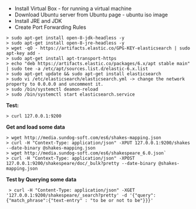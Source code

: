 

* Install Virtual Box - for running a virtual machine
* Download Ubuntu server from Ubuntu page - ubuntu iso image
* Install JRE and JDK
* Create Port Forwarding Rules
    

```
> sudo apt-get install open-8-jdk-headless -y
> sudo apt-get install open-8-jre-headless -y
> wget -qO - https://artifacts.elastic.co/GPG-KEY-elasticsearch | sudo apt-key add -
> sudo apt-get install apt-transport-https
> echo "deb https://artifacts.elastic.co/packages/6.x/apt stable main" | sudo tee -a /etc/apt/sources.list.d/elastic-6.x.list
> sudo apt-get update && sudo apt-get install elasticsearch
> sudo vi /etc/elasticsearch/elasticsearch.yml -> change the network property to 0.0.0.0 and uncomment it.
> sudo /bin/systemctl deamon-reload
> sudo /bin/systemctl start elasticsearch.service
```
**Test:**

`> curl 127.0.0.1:9200 `

**Get and load some data**
````
> wget http://media.sundog-soft.com/es6/shakes-mapping.json
> curl -H "Context-Type: application/json" -XPUT 127.0.0.1:9200/shakes --date-binary @shakes-mapping.json 
> wget http://media.sundog-soft.com/es6/shakespeare_6.0.json`
> curl -H "Context-Type: application/json" -XPOST 127.0.0.1:9200/shakespeare/doc/_bulk?pretty --date-binary @shakes-mapping.json
 ````
**Test by Querying some data**

`` > curl -H "Content-Type: application/json" -XGET '127.0.0.1:9200/shakespeare/_search?pretty' -d '{"query":{"match_phrase":{"text-entry" : "to be or not to be"}}}'``

 



 





